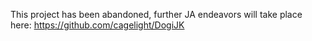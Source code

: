 This project has been abandoned, further JA endeavors will take place here: https://github.com/cagelight/DogiJK
